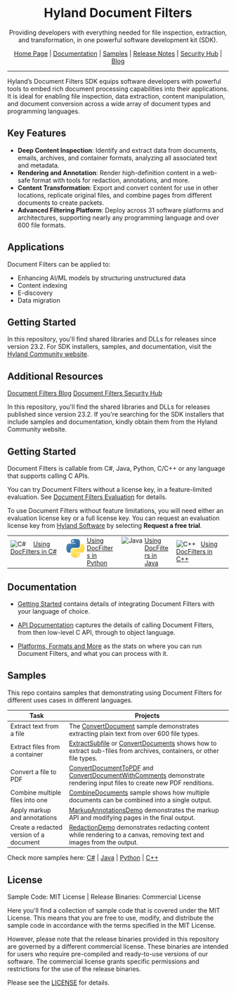 <div align="center">

# Hyland Document Filters

Providing developers with everything needed for file inspection, extraction, and transformation, in one powerful software development kit (SDK).

[Home Page](http://www.documentfilters.com) | [Documentation](https://hyland.github.io/DocumentFilters-Docs/latest/) | [Samples](./samples) | [Release Notes](https://hyland.github.io/DocumentFilters-Docs/latest/release_notes/index.html) | [Security Hub](https://hyland.github.io/DocumentFilters-SecurityHub/) | [Blog](https://hyland.github.io/DocumentFilters/blog/?utm_source=github)

</div>

---

Hyland’s Document Filters SDK equips software developers with powerful tools to embed rich document processing capabilities into their applications. It is ideal for enabling file inspection, data extraction, content manipulation, and document conversion across a wide array of document types and programming languages.

## Key Features

- **Deep Content Inspection**: Identify and extract data from documents, emails, archives, and container formats, analyzing all associated text and metadata.
- **Rendering and Annotation**: Render high-definition content in a web-safe format with tools for redaction, annotations, and more.
- **Content Transformation**: Export and convert content for use in other locations, replicate original files, and combine pages from different documents to create packets.
- **Advanced Filtering Platform**: Deploy across 31 software platforms and architectures, supporting nearly any programming language and over 600 file formats.

## Applications

Document Filters can be applied to:

- Enhancing AI/ML models by structuring unstructured data
- Content indexing
- E-discovery
- Data migration

## Getting Started

In this repository, you'll find shared libraries and DLLs for releases since version 23.2. For SDK installers, samples, and documentation, visit the [Hyland Community website](https://community.hyland.com).

## Additional Resources

[Document Filters Blog](https://hyland.github.io/DocumentFilters/blog/?utm_source=github)
[Document Filters Security Hub](https://hyland.github.io/DocumentFilters-SecurityHub/)

In this repository, you'll find the shared libraries and DLLs for releases published since version 23.2. If you're searching for the SDK installers that include samples and documentation, kindly obtain them from the Hyland Community website.

## Getting Started

Document Filters is callable from C#, Java, Python, C/C++ or any language that supports calling C APIs.

You can try Document Filters without a license key, in a feature-limited evaluation.  See [Document Filters Evaluation](./EVAL.md) for details.

To use Document Filters without feature limitations, you will need either an evaluation license key or a full license key. You can request an evaluation license key from [Hyland Software](http://www.documentfilters.com) by selecting **Request a free trial**.

<table width=100% border=0 style="max-width: 800px">
  <tbody>
    <tr>
      <td>
        <img align="left" width=52px src="https://user-images.githubusercontent.com/371009/230673036-fad1e8e6-5d48-49b1-a9c1-6f9834e0d165.png" alt="C#">
        <div>
          <a href="https://docs.hyland.com/DocumentFilters/en_US/Print/getting_started_with_document_filters/create_a_net_api_c_and_vbnet_application.html">Using DocFilters in C#</a> &nbsp<br/>
        </div>
      </td>
      <td>
        <img align="left" width=52px src="https://raw.githubusercontent.com/devicons/devicon/master/icons/python/python-original.svg" alt="Python">
        <div>
          <a href="https://docs.hyland.com/DocumentFilters/en_US/Print/getting_started_with_document_filters/create_a_python_api_application.html">Using DocFilters in Python</a>
        </div>
      </td>
      <td>
        <img align="left" width=52px height=52px src="https://upload.wikimedia.org/wikipedia/en/3/30/Java_programming_language_logo.svg" alt="Java">
        <div>
          <a href="https://docs.hyland.com/DocumentFilters/en_US/Print/getting_started_with_document_filters/create_a_java_api_application.html">Using DocFilters in Java</a>
        </div>
      </td>
      <td>
        <img align="left" width=52px src="https://upload.wikimedia.org/wikipedia/commons/1/18/ISO_C%2B%2B_Logo.svg" style="padding-right:3pt" alt="C++">
        <div>
          <a href="https://docs.hyland.com/DocumentFilters/en_US/Print/getting_started_with_document_filters/create_a_c_api_class_wrapper_around_native_library_functions_application.html">Using DocFilters in C++</a> &nbsp<br/>
        </div>
      </td>
    </tr>
  </tbody>
</table>

## Documentation

- [Getting Started](https://docs.hyland.com/DocumentFilters/en_US/Print/getting_started_with_document_filters.html) contains details of integrating Document Filters with your language of choice.

- [API Documentation](https://docs.hyland.com/DocumentFilters/en_US/Print/reference.html) captures the details of calling Document Filters, from then low-level C API, through to object language.

- [Platforms, Formats and More](https://docs.hyland.com/DocumentFilters/en_US/Print/supported_platforms.html) as the stats on where you can run Document Filters, and what you can process with it.

## Samples

This repo contains samples that demonstrating using Document Filters for different uses cases in different languages.

| Task                                    | Projects                                                                                                                                                                                                        |
| --------------------------------------- | --------------------------------------------------------------------------------------------------------------------------------------------------------------------------------------------------------------- |
| Extract text from a file                | The [ConvertDocument](./samples/csharp/ConvertDocument/) sample demonstrates extracting plain text from over 600 file types.                                                                                    |
| Extract files from a container          | [ExtractSubfile](./samples/csharp/ExtractSubfiles/) or [ConvertDocuments](./samples/csharp/ConvertDocument/) shows how to extract sub-files from archives, containers, or other file types.                     |
| Convert a file to PDF                   | [ConvertDocumentToPDF](./samples/csharp/ConvertDocumentToPDF/) and [ConvertDocumentWithComments](./samples/csharp/ConvertDocumentWithComments/) demonstrate rendering input files to create new PDF renditions. |
| Combine multiple files into one         | [CombineDocuments](./samples/csharp/CombineDocuments/) sample shows how multiple documents can be combined into a single output.                                                                                |
| Apply markup and annotations            | [MarkupAnnotationsDemo](./samples/csharp/MarkupAnnotationsDemo/) demonstrates the markup API and modifying pages in the final output.                                                                           |
| Create a redacted version of a document | [RedactionDemo](./samples/csharp/RedactionDemo/) demonstrates redacting content while rendering to a canvas, removing text and images from the output.                                                          |

Check more samples here: [C#](./samples/csharp/README.md) | [Java](./samples/java/) | [Python](./samples/python/) | [C++](./samples/cpp17/)

## License

Sample Code: MIT License | Release Binaries: Commercial License

Here you'll find a collection of sample code that is covered under the MIT
License. This means that you are free to use, modify, and distribute the sample
code in accordance with the terms specified in the MIT License.

However, please note that the release binaries provided in this repository are
governed by a different commercial license. These binaries are intended for
users who require pre-compiled and ready-to-use versions of our software. The commercial license grants specific permissions and restrictions for the use of
the release binaries.

Please see the [LICENSE](LICENSE.md) for details.

